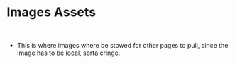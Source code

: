 # Images Assets

<br>

- This is where images where be stowed for other pages to pull, since the image has to be local, sorta cringe.
